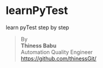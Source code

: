 # learnPyTest
learn pyTest step by step



>By<br/>
**Thiness Babu**<br/>
Automation Quality Engineer<br/>
https://github.com/thinessGit/ <br/>